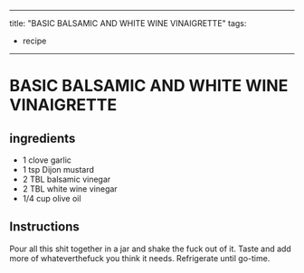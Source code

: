
---
title: "BASIC BALSAMIC AND WHITE WINE VINAIGRETTE"
tags:
  - recipe
---
# BASIC BALSAMIC AND WHITE WINE VINAIGRETTE



## ingredients
* 1 clove garlic 
* 1 tsp Dijon mustard 
* 2 TBL balsamic vinegar 
* 2 TBL white wine vinegar 
* 1/4 cup olive oil 



## Instructions
Pour all this shit together in a jar and shake the fuck out of it. Taste and add more of whateverthefuck you think it needs. Refrigerate until go-time.






